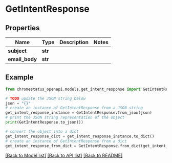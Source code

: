 # GetIntentResponse


## Properties

Name | Type | Description | Notes
------------ | ------------- | ------------- | -------------
**subject** | **str** |  | 
**email_body** | **str** |  | 

## Example

```python
from chromestatus_openapi.models.get_intent_response import GetIntentResponse

# TODO update the JSON string below
json = "{}"
# create an instance of GetIntentResponse from a JSON string
get_intent_response_instance = GetIntentResponse.from_json(json)
# print the JSON string representation of the object
print(GetIntentResponse.to_json())

# convert the object into a dict
get_intent_response_dict = get_intent_response_instance.to_dict()
# create an instance of GetIntentResponse from a dict
get_intent_response_from_dict = GetIntentResponse.from_dict(get_intent_response_dict)
```
[[Back to Model list]](../README.md#documentation-for-models) [[Back to API list]](../README.md#documentation-for-api-endpoints) [[Back to README]](../README.md)


